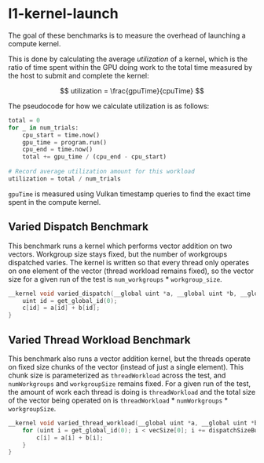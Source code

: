 # l1-kernel-launch

The goal of these benchmarks is to measure the overhead of launching a compute kernel. 

This is done by calculating the average $utilization$ of a kernel, which is the ratio of time spent within the GPU doing work to the total time measured by the host to submit and complete the kernel:

$$
utilization = \frac{gpuTime}{cpuTime}
$$

The pseudocode for how we calculate utilization is as follows:

```Python
total = 0
for _ in num_trials:
    cpu_start = time.now()
    gpu_time = program.run()
    cpu_end = time.now()
    total += gpu_time / (cpu_end - cpu_start)
 
# Record average utilization amount for this workload 
utilization = total / num_trials
```

`gpuTime` is measured using Vulkan timestamp queries to find the exact time spent in the compute kernel.

## Varied Dispatch Benchmark 

This benchmark runs a kernel which performs vector addition on two vectors. 
Workgroup size stays fixed, but the number of workgroups dispatched varies.
The kernel is written so that every thread only operates on one element of the vector (thread workload remains fixed), so the vector size for a given run of the test is `num_workgroups` * `workgroup_size`.


```C
__kernel void varied_dispatch(__global uint *a, __global uint *b, __global uint *c) {
	uint id = get_global_id(0);
	c[id] = a[id] + b[id];
}
```

## Varied Thread Workload Benchmark

This benchmark also runs a vector addition kernel, but the threads operate on fixed size chunks of the vector (instead of just a single element). This chunk size is parameterized as `threadWorkload` across the test, and `numWorkgroups` and `workgroupSize` remains fixed. For a given run of the test, the amount of work each thread is doing is `threadWorkload` and the total size of the vector being operated on is `threadWorkload` * `numWorkgroups` * `workgroupSize`.

```C
__kernel void varied_thread_workload(__global uint *a, __global uint *b, __global uint *c, __global uint *dispatchSizeBuf, __global uint *vecSize) {
    for (uint i = get_global_id(0); i < vecSize[0]; i += dispatchSizeBuf[0]) {
        c[i] = a[i] + b[i];
    }
}
```